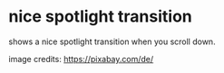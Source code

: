 # nice spotlight transition
shows a nice spotlight transition when you scroll down.

image credits: https://pixabay.com/de/

